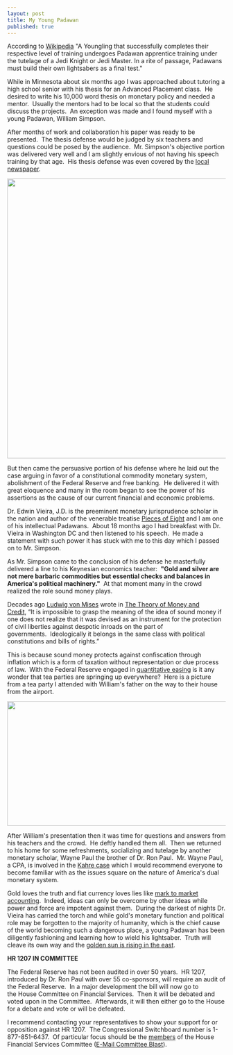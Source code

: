 ```yaml
---
layout: post
title: My Young Padawan
published: true
---
```

<p>According to <a href="http://en.wikipedia.org/wiki/Jedi" target="_blank">Wikipedia</a> "A Youngling that successfully completes their respective level of training undergoes Padawan apprentice training under the tutelage of a Jedi Knight or Jedi Master. In a rite of passage, Padawans must build their own lightsabers as a final test."</p>
<p>While in Minnesota about six months ago I was approached about tutoring a high school senior with his thesis for an Advanced Placement class.  He desired to write his 10,000 word thesis on monetary policy and needed a mentor.  Usually the mentors had to be local so that the students could discuss the projects.  An exception was made and I found myself with a young Padawan, William Simpson.</p>
<p>After months of work and collaboration his paper was ready to be presented.  The thesis defense would be judged by six teachers and questions could be posed by the audience.  Mr. Simpson's objective portion was delivered very well and I am slightly envious of not having his speech training by that age.  His thesis defense was even covered by the <a href="http://www.runtogold.com/images/William-Simpson-Thesis.pdf" target="_blank">local newspaper</a>.</p>
<p><a href="http://www.runtogold.com" target="_blank"><img class="aligncenter" title="William Simpson defends thesis" src="{{ site.baseurl }}/images/William-Simpson-Thesis.jpg" alt="" width="600" height="645" /></a></p>
<p>But then came the persuasive portion of his defense where he laid out the case arguing in favor of a constitutional commodity monetary system, abolishment of the Federal Reserve and free banking.  He delivered it with great eloquence and many in the room began to see the power of his assertions as the cause of our current financial and economic problems.</p>
<p>Dr. Edwin Vieira, J.D. is the preeminent monetary jurisprudence scholar in the nation and author of the venerable treatise <a href="https://www.amazon.com/dp/0967175917?tag=run07-20&amp;camp=0&amp;creative=0&amp;linkCode=as4&amp;creativeASIN=0967175917&amp;adid=1BARRTDF4KXQQKZF3Y4C&amp;" target="_blank">Pieces of Eight</a> and I am one of his intellectual Padawans.  About 18 months ago I had breakfast with Dr. Vieira in Washington DC and then listened to his speech.  He made a statement with such power it has stuck with me to this day which I passed on to Mr. Simpson.</p>
<p>As Mr. Simpson came to the conclusion of his defense he masterfully delivered a line to his Keynesian economics teacher:  <strong>"Gold and silver are not mere barbaric commodities but essential checks and balances in America's political machinery."</strong>  At that moment many in the crowd realized the role sound money plays.</p>
<p>Decades ago <a href="http://mises.org/story/2276" target="_blank">Ludwig von Mises</a> wrote in <a href="https://www.amazon.com/dp/0913966703?tag=run07-20&amp;camp=0&amp;creative=0&amp;linkCode=as4&amp;creativeASIN=0913966703&amp;adid=1WVK6N6PS2HTEJ0Z52CF&amp;" target="_blank">The Theory of Money and Credit</a>, “It is impossible to grasp the meaning of the idea of sound money if one does not realize that it was <strong><span style="font-weight: normal;">devised as an instrument for the protection of civil liberties against despotic inroads on the part of governments.</span></strong><strong><span style="font-weight: normal;">  Ideologically it belongs in the same class with political constitutions and bills of rights</span></strong>.”</p>
<p>This is because sound money protects against confiscation through inflation which is a form of taxation without representation or due process of law.  With the Federal Reserve engaged in <a href="http://www.runtogold.com/2009/03/federal-reserve-will-fail-with-quantitative-easing/" target="_blank">quantitative easing</a> is it any wonder that tea parties are springing up everywhere?  Here is a picture from a tea party I attended with William's father on the way to their house from the airport.</p>
<p style="text-align: center;"><a href="http://www.runtogold.com" target="_blank"><img class="aligncenter" title="Real Pirates Are In Washington" src="{{ site.baseurl }}/images/Real-Pirates.jpg" alt="" width="512" height="287" /></a></p>
<p>After William's presentation then it was time for questions and answers from his teachers and the crowd.  He deftly handled them all.  Then we returned to his home for some refreshments, socializing and tutelage by another monetary scholar, Wayne Paul the brother of Dr. Ron Paul.  Mr. Wayne Paul, a CPA, is involved in the <a href="http://www.liberty-watch.com/volume03/issue08/coverstory.php" target="_blank">Kahre case</a> which I would recommend everyone to become familiar with as the issues square on the nature of America's dual monetary system.</p>
<p>Gold loves the truth and fiat currency loves lies like <a href="http://www.runtogold.com/2009/04/fair-value-lying/" target="_blank">mark to market accounting</a>.  Indeed, ideas can only be overcome by other ideas while power and force are impotent against them.  During the darkest of nights Dr. Vieira has carried the torch and while gold's monetary function and political role may be forgotten to the majority of humanity, which is the chief cause of the world becoming such a dangerous place, a young Padawan has been diligently fashioning and learning how to wield his lightsaber.  Truth will cleave its own way and the <a href="http://www.mydigitalfc.com/news/india-and-china-want-imf-sell-its-100b-gold-897" target="_blank">golden sun is rising in the east</a>.</p>
<p><strong>HR 1207 IN COMMITTEE</strong></p>
<p>The Federal Reserve has not been audited in over 50 years.  HR 1207, introduced by Dr. Ron Paul with over 55 co-sponsors, will require an audit of the Federal Reserve.  In a major development the bill will now go to the House Committee on Financial Services.  Then it will be debated and voted upon in the Committee.  Afterwards, it will then either go to the House for a debate and vote or will be defeated.</p>
<p>I recommend contacting your representatives to show your support for or opposition against HR 1207.  The Congressional Switchboard number is 1-877-851-6437.  Of particular focus should be the <a href="http://financialservices.house.gov/who.html" target="_blank">members</a> of the House Financial Services Committee (<a href="http://financialservices.house.gov/contact.html" target="_blank">E-Mail Committee Blast</a>).</p>
